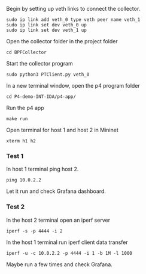 Begin by setting up veth links to connect the collector.
```
sudo ip link add veth_0 type veth peer name veth_1
sudo ip link set dev veth_0 up 
sudo ip link set dev veth_1 up 
```
Open the collector folder in the project folder
```
cd BPFCollector
```
Start the collector program
```
sudo python3 PTClient.py veth_0 
```
In a new terminal window, open the p4 program folder
```
cd P4-demo-INT-IDA/p4-app/
```
Run the p4 app
```
make run
```
Open terminal for host 1 and host 2 in Mininet
```
xterm h1 h2
```
### Test 1
In host 1 terminal ping host 2.
```
ping 10.0.2.2
```
Let it run and check Grafana dashboard.
### Test 2
In the host 2 terminal open an iperf server
```
iperf -s -p 4444 -i 2
```
In the host 1 terminal run iperf client data transfer
```
iperf -u -c 10.0.2.2 -p 4444 -i 1 -b 1M -l 1000
```
Maybe run a few times and check Grafana.